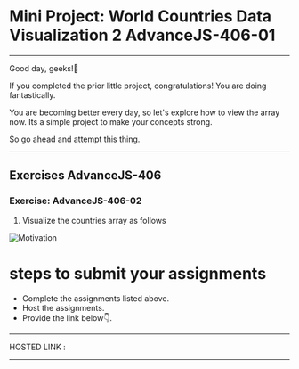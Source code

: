 # Mini Project: World Countries Data Visualization 2 AdvanceJS-406-01

<hr>


Good day, geeks!👋

If you completed the prior little project, congratulations! You are doing fantastically.

You are becoming better every day, so let's explore how to view the array now. Its a simple project to make your concepts strong.

So go ahead and attempt this thing.

<hr> 

## Exercises AdvanceJS-406

### Exercise: AdvanceJS-406-02

1. Visualize the countries array as follows

![Motivation](./image/dom_mini_project_countries_day_6.1.gif)

# steps to submit your assignments

- Complete the assignments listed above.
- Host the assignments.
- Provide the link below👇.

<hr>

HOSTED LINK :  

<hr>
